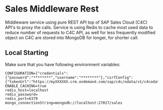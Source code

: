 # Sales Middleware Rest
Middleware service using pure REST API top of SAP Sales Cloud (C4C) API's to proxy the calls.
Service is using Redis to cache most used data to reduce number of requests to C4C API,
as well for less frequently modified object on C4C are stored into MongoDB for longer, for shorter call.


## Local Starting

Make sure that you have following environment variables:
````env
CONFIGURATION={"credentials":{"password":"********","username":"********"},"csrfConfig":{"tokenUrl":"https://myXXXXXX.crm.ondemand.com/sap/c4c/odata/v1/c4codataapi/"}}
ENABLE_CACHING=true
redis_host=localhost
redis_password=
redis_port=6379
mongo_connectionString=mongodb://localhost:27017/sales
````
